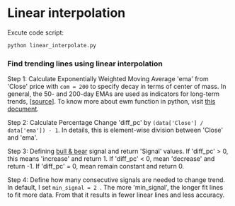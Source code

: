 # Linear interpolation

Excute code script:

```bash
python linear_interpolate.py
```

### Find trending lines using linear interpolation
Step 1: Calculate Exponentially Weighted Moving Average 'ema' from 'Close' price with `com = 200` to specify decay in terms of center of mass. In general, the 50- and 200-day EMAs are used as indicators for long-term trends, [[source](https://www.investopedia.com/terms/e/ema.asp)]. To know more about ewm function in python, visit [this document](https://pandas.pydata.org/pandas-docs/stable/reference/api/pandas.DataFrame.ewm.html). <br>

Step 2: Calculate Percentage Change 'diff_pc' by `(data['Close'] / data['ema']) - 1`. In details, this is element-wise division between 'Close' and 'ema'.<br>

Step 3: Defining [bull & bear](https://www.investopedia.com/insights/digging-deeper-bull-and-bear-markets/#:~:text=Key%20Takeaways,stocks%20are%20declining%20in%20value.) signal and return 'Signal' values. If 'diff_pc' > 0, this means 'increase' and return 1. If 'diff_pc' < 0, mean 'decrease' and return -1. If 'diff_pc' = 0, mean remain constant and return 0.<br>

Step 4: Define how many consecutive signals are needed to change trend. In default, I set `min_signal = 2 `. The more 'min_signal', the longer fit lines to fit more data. From that it results in fewer linear lines and less accuracy.<br>